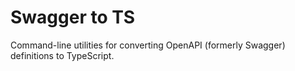 # Swagger to TS

Command-line utilities for converting OpenAPI (formerly Swagger) definitions to TypeScript.
